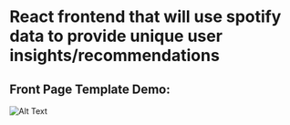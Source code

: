 # React frontend that will use spotify data to provide unique user insights/recommendations

## Front Page Template Demo:

![Alt Text](SpotifyVersion1.0Demo.gif)

